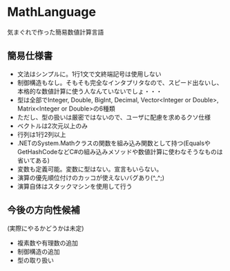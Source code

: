 # MathLanguage
気まぐれで作った簡易数値計算言語

## 簡易仕様書
* 文法はシンプルに。1行1文で文終端記号は使用しない
* 制御構造もなし。そもそも完全なインタプリタなので、スピード出ないし、本格的な数値計算に使う人なんていないでしょ・・・
* 型は全部でInteger, Double, BigInt, Decimal, Vector&lt;Integer or Double&gt;, Matrix&lt;Integer or Double&gt;の6種類
* ただし、型の扱いは厳密ではないので、ユーザに配慮を求めるクソ仕様
* ベクトルは2次元以上のみ
* 行列は1行2列以上
* .NETのSystem.Mathクラスの関数を組み込み関数として持つ(EqualsやGetHashCodeなどC#の組み込みメソッドや数値計算に使わなそうなものは省いてある)
* 変数も定義可能。変数に型はない。宣言もいらない。
* 演算の優先順位付けのカッコが使えないバグあり(^_^;)
* 演算自体はスタックマシンを使用して行う

## 今後の方向性候補
(実際にやるかどうかは未定)
* 複素数や有理数の追加
* 制御構造の追加
* 型の取り扱い
